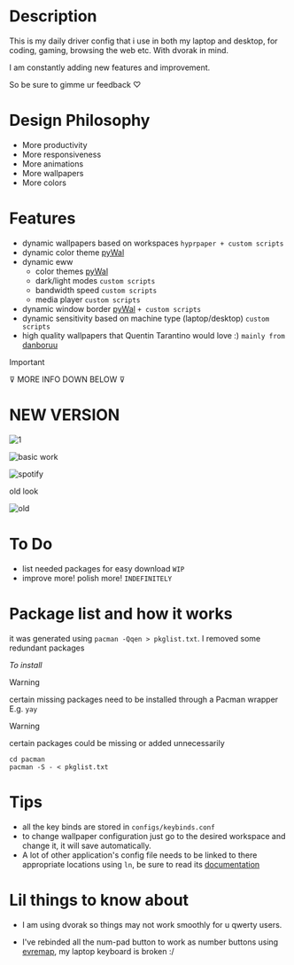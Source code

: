 # Description

This is my daily driver config that i use in both my laptop and desktop, for coding, gaming, browsing the web etc. With dvorak in mind.

I am constantly adding new features and improvement.

So be sure to gimme ur feedback ♡

# Design Philosophy

- More productivity
- More responsiveness
- More animations
- More wallpapers
- More colors

# Features

- dynamic wallpapers based on workspaces `hyprpaper + custom scripts`
- dynamic color theme [pyWal](https://github.com/dylanaraps/pywal)
- dynamic eww
  - color themes [pyWal](https://github.com/dylanaraps/pywal)
  - dark/light modes `custom scripts`
  - bandwidth speed `custom scripts`
  - media player `custom scripts`
- dynamic window border [pyWal](https://github.com/dylanaraps/pywal) `+ custom scripts`
- dynamic sensitivity based on machine type (laptop/desktop) `custom scripts`
- high quality wallpapers that Quentin Tarantino would love :) `mainly from` [danboruu](https://danbooru.donmai.us)

> [!important]  
> ⊽ MORE INFO DOWN BELOW ⊽

# NEW VERSION

![1](https://github.com/AymanLyesri/hyprland-conf/assets/80812811/f8de7f60-575e-4ab3-a03f-59d54879f4f5)

![basic work](https://github.com/AymanLyesri/hyprland-conf/assets/80812811/9d9c5c32-5f4c-47e3-b1eb-c0d861425ad9)

![spotify](https://github.com/AymanLyesri/hyprland-conf/assets/80812811/5fc94244-3853-47ea-a82f-fe69b75c0689)

old look

![old](https://github.com/AymanLyesri/hyprland-conf/assets/80812811/b6f06611-716f-411b-bd89-d6a3f0c8f8b5)

# To Do

- list needed packages for easy download `WIP`
- improve more! polish more! `INDEFINITELY`

# Package list and how it works

it was generated using `pacman -Qqen > pkglist.txt`.
I removed some redundant packages

_*To install*_

> [!warning]  
> certain missing packages need to be installed through a Pacman wrapper E.g. `yay`

> [!warning]
> certain packages could be missing or added unnecessarily

```
cd pacman
pacman -S - < pkglist.txt
```

# Tips

- all the key binds are stored in `configs/keybinds.conf`
- to change wallpaper configuration just go to the desired workspace and change it, it will save automatically.
- A lot of other application's config file needs to be linked to there appropriate locations using `ln`, be sure to read its [documentation](https://man7.org/linux/man-pages/man1/ln.1.html)

# Lil things to know about

- I am using dvorak so things may not work smoothly for u qwerty users.

- I've rebinded all the num-pad button to work as number buttons using [evremap](https://github.com/wez/evremap), my laptop keyboard is broken :/
